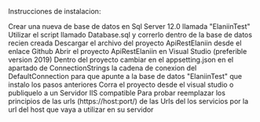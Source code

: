 Instrucciones de instalacion:

Crear una nueva de base de datos en Sql Server 12.0 llamada "ElaniinTest"
Utilizar el script llamado Database.sql y correrlo dentro de la base de datos recien creada
Descargar el archivo del proyecto ApiRestElaniin desde el enlace Github
Abrir el proyecto ApiRestElaniin en Visual Studio (preferible version 2019)
Dentro del proyecto cambiar en el appsetting.json en el apartado de ConnectionStrings la cadena de conexion del DefaultConnection para que apunte a la base de datos "ElaniinTest" que instalo los pasos anteriores
Corra el proyecto desde el visual studio o publiquelo a un Servidor IIS compatible
Para probar reemplazar los principios de las urls (https://host:port/) de las Urls del los servicios por la url del host que vaya a utilizar en su servidor

